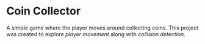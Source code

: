 # Coin Collector

A simple game where the player moves around collecting coins.
This project was created to explore *player movement* along with *collision detection*.
